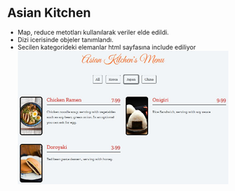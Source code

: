 # Asian Kitchen

- Map, reduce metotları kullanılarak veriler elde edildi. 
- Dizi icerisinde objeler tanımlandı. 
- Secilen kategorideki elemanlar html sayfasına include ediliyor
![plot](asian.jpg)